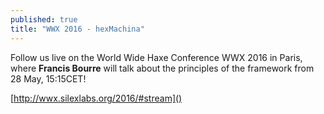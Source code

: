 ```yaml
---
published: true
title: "WWX 2016 - hexMachina"
---
```

Follow us live on the World Wide Haxe Conference WWX 2016 in Paris, where **Francis Bourre** will talk about the principles of the framework from 28 May, 15:15CET!

[http://wwx.silexlabs.org/2016/#stream]()

